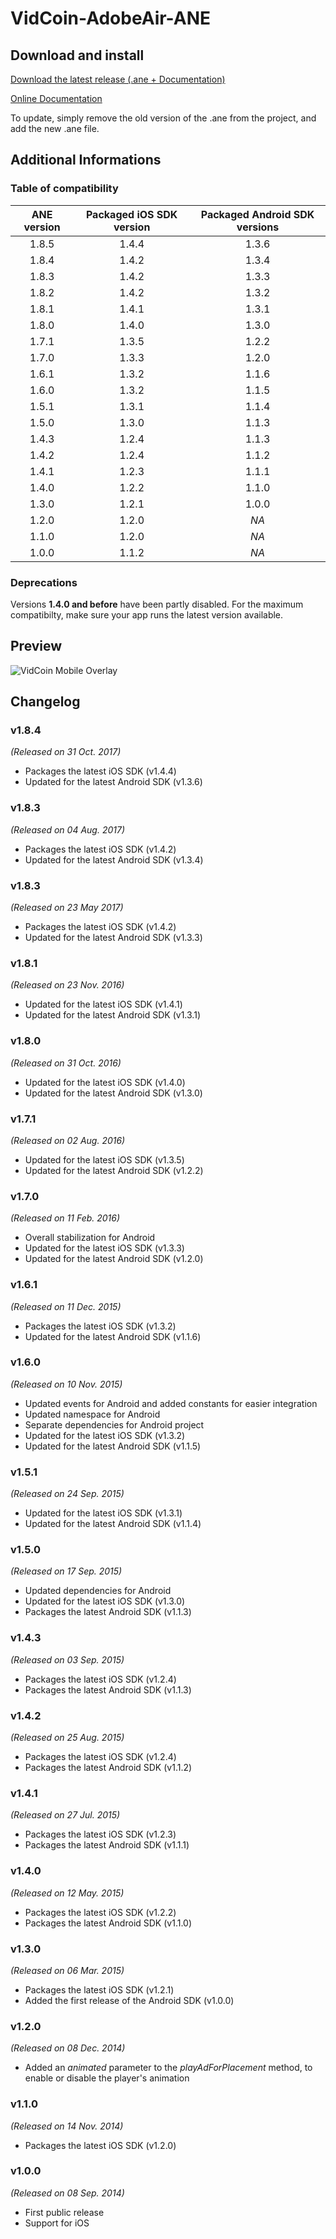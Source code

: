 VidCoin-AdobeAir-ANE
===============
## Download and install

[Download the latest release (.ane + Documentation)](https://github.com/VidCoin/VidCoin-AdobeAir-ANE/releases/download/v1.8.5/VidCoin-ANE.zip)

[Online Documentation](https://github.com/VidCoin/VidCoin-AdobeAir-ANE/blob/master/Documentation.md)

To update, simply remove the old version of the .ane from the project, and add the new .ane file.

## Additional Informations

### Table of compatibility

| ANE version  | Packaged iOS SDK version | Packaged Android SDK versions |
| :-------------: | :-------------: | :-------------: |
| 1.8.5 | 1.4.4 | 1.3.6 |
| 1.8.4 | 1.4.2 | 1.3.4 |
| 1.8.3 | 1.4.2 | 1.3.3 |
| 1.8.2 | 1.4.2 | 1.3.2 |
| 1.8.1 | 1.4.1 | 1.3.1 |
| 1.8.0 | 1.4.0 | 1.3.0 |
| 1.7.1 | 1.3.5 | 1.2.2 |
| 1.7.0 | 1.3.3 | 1.2.0 |
| 1.6.1 | 1.3.2 | 1.1.6 |
| 1.6.0 | 1.3.2 | 1.1.5 |
| 1.5.1 | 1.3.1 | 1.1.4 |
| 1.5.0 | 1.3.0 | 1.1.3 |
| 1.4.3 | 1.2.4 | 1.1.3 |
| 1.4.2 | 1.2.4 | 1.1.2 |
| 1.4.1 | 1.2.3 | 1.1.1 |
| 1.4.0 | 1.2.2 | 1.1.0 |
| 1.3.0 | 1.2.1 | 1.0.0 |
| 1.2.0 | 1.2.0 | *NA* |
| 1.1.0 | 1.2.0 | *NA* |
| 1.0.0 | 1.1.2 | *NA* |

### Deprecations
Versions **1.4.0 and before** have been partly disabled. For the maximum compatibilty, make sure your app runs the latest version available.

## Preview
![VidCoin Mobile Overlay](https://d3rud9259azp35.cloudfront.net/preview/ios.png "VidCoin Mobile Overlay")

## Changelog

### v1.8.4
*(Released on 31 Oct. 2017)*
- Packages the latest iOS SDK (v1.4.4)
- Updated for the latest Android SDK (v1.3.6)

### v1.8.3
*(Released on 04 Aug. 2017)*
- Packages the latest iOS SDK (v1.4.2)
- Updated for the latest Android SDK (v1.3.4)

### v1.8.3
*(Released on 23 May 2017)*
- Packages the latest iOS SDK (v1.4.2)
- Updated for the latest Android SDK (v1.3.3)

### v1.8.1
*(Released on 23 Nov. 2016)*
- Updated for the latest iOS SDK (v1.4.1)
- Updated for the latest Android SDK (v1.3.1)

### v1.8.0
*(Released on 31 Oct. 2016)*
- Updated for the latest iOS SDK (v1.4.0)
- Updated for the latest Android SDK (v1.3.0)

### v1.7.1
*(Released on 02 Aug. 2016)*
- Updated for the latest iOS SDK (v1.3.5)
- Updated for the latest Android SDK (v1.2.2)

### v1.7.0
*(Released on 11 Feb. 2016)*
- Overall stabilization for Android
- Updated for the latest iOS SDK (v1.3.3)
- Updated for the latest Android SDK (v1.2.0)

### v1.6.1
*(Released on 11 Dec. 2015)*
- Packages the latest iOS SDK (v1.3.2)
- Updated for the latest Android SDK (v1.1.6)

### v1.6.0
*(Released on 10 Nov. 2015)*
- Updated events for Android and added constants for easier integration
- Updated namespace for Android
- Separate dependencies for Android project
- Updated for the latest iOS SDK (v1.3.2)
- Updated for the latest Android SDK (v1.1.5)

### v1.5.1
*(Released on 24 Sep. 2015)*
- Updated for the latest iOS SDK (v1.3.1)
- Updated for the latest Android SDK (v1.1.4)

### v1.5.0
*(Released on 17 Sep. 2015)*
- Updated dependencies for Android
- Updated for the latest iOS SDK (v1.3.0)
- Packages the latest Android SDK (v1.1.3)

### v1.4.3
*(Released on 03 Sep. 2015)*
- Packages the latest iOS SDK (v1.2.4)
- Packages the latest Android SDK (v1.1.3)

### v1.4.2
*(Released on 25 Aug. 2015)*
- Packages the latest iOS SDK (v1.2.4)
- Packages the latest Android SDK (v1.1.2)

### v1.4.1
*(Released on 27 Jul. 2015)*
- Packages the latest iOS SDK (v1.2.3)
- Packages the latest Android SDK (v1.1.1)

### v1.4.0
*(Released on 12 May. 2015)*
- Packages the latest iOS SDK (v1.2.2)
- Packages the latest Android SDK (v1.1.0)

### v1.3.0
*(Released on 06 Mar. 2015)*
- Packages the latest iOS SDK (v1.2.1)
- Added the first release of the Android SDK (v1.0.0)
 
### v1.2.0
*(Released on 08 Dec. 2014)*
- Added an *animated* parameter to the *playAdForPlacement* method, to enable or disable the player's animation

### v1.1.0
*(Released on 14 Nov. 2014)*
- Packages the latest iOS SDK (v1.2.0)

### v1.0.0
*(Released on 08 Sep. 2014)*
- First public release
- Support for iOS

